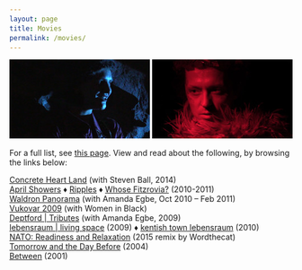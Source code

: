 ```yaml
---
layout: page
title: Movies
permalink: /movies/
---
```


![blue](/images/blue.jpg) ![red](/images/red.jpg)  

For a full list, see [this page](https://razbigor.github.io/all_works/). View and read about the following, by browsing the links below:

[Concrete Heart Land](http://concreteheartland.info) (with Steven Ball, 2014)  
[April Showers](https://razbigor.github.io/april_showers/) ♦ [Ripples]() ♦ [Whose Fitzrovia?]() (2010-2011)  
[Waldron Panorama]() (with Amanda  Egbe, Oct 2010 – Feb 2011)  
[Vukovar 2009]() (with Women in  Black)  
[Deptford | Tributes](http://deptfordtributes.co.uk) (with Amanda  Egbe, 2009)  
[lebensraum | living space]() (2009) ♦ [kentish town lebensraum]() (2010)  
[NATO: Readiness and Relaxation]() (2015 remix by Wordthecat)  
[Tomorrow and the Day Before]() (2004)  
[Between]() (2001)  
